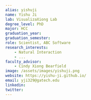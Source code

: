 ```yaml
---
alias: yishuji
name: Yishu Ji
lab: VisualizaXiong Lab
degree_level: PhD
major: HCC
graduation_year:
graduation_semester:
role: Scientist, ABC Software
research_interests: 
    - Natural Interaction
    - ...
faculty_advisor:
    - Cindy Xiong Bearfield
image: /assets/images/yishuji.png
website: https://yishu-ji.github.io/
email: yji329@gatech.edu
linkedin: 
twitter: 
---
```

